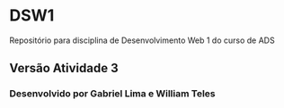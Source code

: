 # DSW1
Repositório para disciplina de Desenvolvimento Web 1 do curso de ADS
## Versão Atividade 3
### Desenvolvido por Gabriel Lima e William Teles
